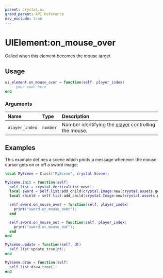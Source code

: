 ```yaml
---
parent: crystal.ui
grand_parent: API Reference
nav_exclude: true
---
```


# UIElement:on_mouse_over

Called when this element becomes the mouse target.

## Usage

```lua
ui_element.on_mouse_over = function(self, player_index)
  -- your code here
end
```

### Arguments

| Name           | Type     | Description                                                                             |
| :------------- | :------- | :-------------------------------------------------------------------------------------- |
| `player_index` | `number` | Number identifying the [player](/crystal/api/input/input_player) controlling the mouse. |

## Examples

This example defines a scene which prints a message whenever the mouse cursor gets on or off a sword image:

```lua
local MyScene = Class("MyScene", crystal.Scene);

MyScene.init = function(self)
  self.list = crystal.VerticalList:new();
  local sword = self.list:add_child(crystal.Image:new(crystal.assets.get("assets/sword.png")));
  local shield = self.list:add_child(crystal.Image:new(crystal.assets.get("assets/shield.png")));

  self.sword.on_mouse_over = function(self, player_index)
    print("sword.on_mouse_over");
  end

  self.sword.on_mouse_out = function(self, player_index)
    print("sword.on_mouse_out");
  end
end

MyScene.update = function(self, dt)
  self.list:update_tree(dt);
end

MyScene.draw = function(self)
  self.list:draw_tree();
end
```
